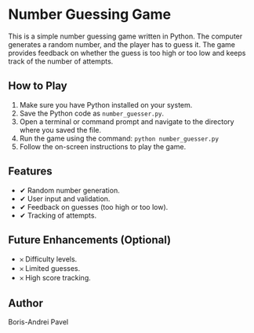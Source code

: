 # Number Guessing Game

This is a simple number guessing game written in Python. The computer generates a random number, and the player has to guess it. The game provides feedback on whether the guess is too high or too low and keeps track of the number of attempts.

## How to Play

1.  Make sure you have Python installed on your system.
2.  Save the Python code as `number_guesser.py`.
3.  Open a terminal or command prompt and navigate to the directory where you saved the file.
4.  Run the game using the command: `python number_guesser.py`
5.  Follow the on-screen instructions to play the game.

## Features

*  ✔ Random number generation.
*  ✔ User input and validation.
*  ✔ Feedback on guesses (too high or too low).
*  ✔ Tracking of attempts.

## Future Enhancements (Optional)

*  𐄂 Difficulty levels.
*  𐄂 Limited guesses.
*  𐄂 High score tracking.

## Author

Boris-Andrei Pavel



